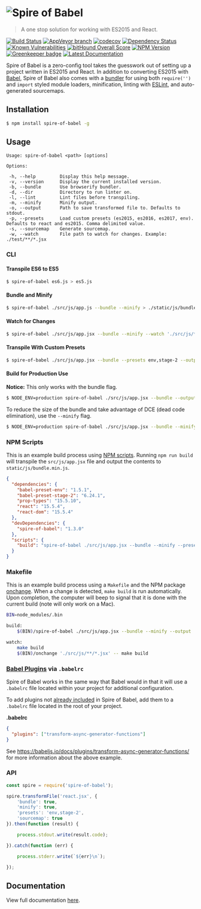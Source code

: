 # ![Spire of Babel](logo.png)

> A one stop solution for working with ES2015 and React.

[![Build Status](https://travis-ci.org/neogeek/spire-of-babel.svg?branch=master)](https://travis-ci.org/neogeek/spire-of-babel)
[![AppVeyor branch](https://img.shields.io/appveyor/ci/neogeek/spire-of-babel/master.svg)](https://ci.appveyor.com/project/neogeek/spire-of-babel)
[![codecov](https://img.shields.io/codecov/c/github/neogeek/spire-of-babel/master.svg)](https://codecov.io/gh/neogeek/spire-of-babel)
[![Dependency Status](https://david-dm.org/neogeek/spire-of-babel.svg)](https://david-dm.org/neogeek/spire-of-babel)
[![Known Vulnerabilities](https://snyk.io/test/npm/spire-of-babel/badge.svg)](https://snyk.io/test/npm/spire-of-babel)
[![bitHound Overall Score](https://www.bithound.io/github/neogeek/spire-of-babel/badges/score.svg)](https://www.bithound.io/github/neogeek/spire-of-babel)
[![NPM Version](http://img.shields.io/npm/v/spire-of-babel.svg?style=flat)](https://www.npmjs.org/package/spire-of-babel)
[![Greenkeeper badge](https://badges.greenkeeper.io/neogeek/spire-of-babel.svg)](https://greenkeeper.io/)
[![Latest Documentation](https://doxdox.org/images/badge-flat.svg)](https://doxdox.org/neogeek/spire-of-babel)

Spire of Babel is a zero-config tool takes the guesswork out of setting up a project written in ES2015 and React. In addition to converting ES2015 with [Babel](https://babeljs.io/), Spire of Babel also comes with a [bundler](https://github.com/babel/babelify) for using both `require('')` and `import` styled module loaders, minification, linting with [ESLint](http://eslint.org/), and auto-generated sourcemaps.

## Installation

```bash
$ npm install spire-of-babel -g
```

## Usage

```
Usage: spire-of-babel <path> [options]

Options:

 -h, --help         Display this help message.
 -v, --version      Display the current installed version.
 -b, --bundle       Use browserify bundler.
 -d, --dir          Directory to run linter on.
 -l, --lint         Lint files before transpiling.
 -m, --minify       Minify output.
 -o, --output       Path to save transformed file to. Defaults to stdout.
 -p, --presets      Load custom presets (es2015, es2016, es2017, env). Defaults to react and es2015. Comma delimited value.
 -s, --sourcemap    Generate sourcemap.
 -w, --watch        File path to watch for changes. Example: ./test/**/*.jsx
```

### CLI

#### Transpile ES6 to ES5

```bash
$ spire-of-babel es6.js > es5.js
```

#### Bundle and Minify

```bash
$ spire-of-babel ./src/js/app.js --bundle --minify > ./static/js/bundle.min.js
```

#### Watch for Changes

```bash
$ spire-of-babel ./src/js/app.jsx --bundle --minify --watch './src/js/**/*.jsx' --output ./static/js/bundle.min.js
```

#### Transpile With Custom Presets

```bash
$ spire-of-babel ./src/js/app.jsx --bundle --presets env,stage-2 --output ./static/js/bundle.min.js
```

#### Build for Production Use

**Notice:** This only works with the bundle flag.

```bash
$ NODE_ENV=production spire-of-babel ./src/js/app.jsx --bundle --output ./static/js/bundle.min.js
```

To reduce the size of the bundle and take advantage of DCE (dead code elimination), use the `--minify` flag.

```bash
$ NODE_ENV=production spire-of-babel ./src/js/app.jsx --bundle --minify --output ./static/js/bundle.min.js
```

### NPM Scripts

This is an example build process using [NPM scripts](https://docs.npmjs.com/misc/scripts). Running `npm run build` will transpile the `src/js/app.jsx` file and output the contents to `static/js/bundle.min.js`.

```json
{
  "dependencies": {
    "babel-preset-env": "1.5.1",
    "babel-preset-stage-2": "6.24.1",
    "prop-types": "15.5.10",
    "react": "15.5.4",
    "react-dom": "15.5.4"
  },
  "devDependencies": {
    "spire-of-babel": "1.3.0"
  },
  "scripts": {
    "build": "spire-of-babel ./src/js/app.jsx --bundle --minify --presets env,stage-2 --output ./static/js/bundle.min.js"
  }
}
```

### Makefile

This is an example build process using a `Makefile` and the NPM package [onchange](https://www.npmjs.com/package/onchange). When a change is detected, `make build` is run automatically. Upon completion, the computer will beep to signal that it is done with the current build (note will only work on a Mac).

```bash
BIN=node_modules/.bin

build:
	$(BIN)/spire-of-babel ./src/js/app.jsx --bundle --minify --output ./static/js/bundle.min.js && tput bel

watch:
	make build
	$(BIN)/onchange './src/js/**/*.jsx' -- make build
```

### [Babel Plugins](https://babeljs.io/docs/plugins/) via `.babelrc`

Spire of Babel works in the same way that Babel would in that it will use a `.babelrc` file located within your project for additional configuration.

To add plugins not [already included](package.json) in Spire of Babel, add them to a `.babelrc` file located in the root of your project.

**.babelrc**

```json
{
  "plugins": ["transform-async-generator-functions"]
}
```

See <https://babeljs.io/docs/plugins/transform-async-generator-functions/> for more information about the above example.

### API

```javascript
const spire = require('spire-of-babel');

spire.transformFile('react.jsx', {
    'bundle': true,
    'minify': true,
    'presets': 'env,stage-2',
    'sourcemap': true
}).then(function (result) {

    process.stdout.write(result.code);

}).catch(function (err) {

    process.stderr.write(`${err}\n`);

});
```

## Documentation

View full documentation [here](https://doxdox.org/neogeek/spire-of-babel).
